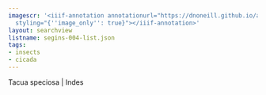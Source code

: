 ```yaml
---
imagescr: '<iiif-annotation annotationurl="https://dnoneill.github.io/annotate/annotations/segins-004-1.json"
  styling="{''image_only'': true}"></iiif-annotation>'
layout: searchview
listname: segins-004-list.json
tags:
- insects
- cicada
---
```

Tacua speciosa | Indes